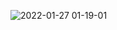![2022-01-27 01-19-01](https://user-images.githubusercontent.com/88669777/151236651-70449c90-76e3-48d1-9846-d13a66e7b898.gif)
